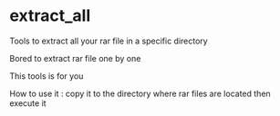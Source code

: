 # extract_all
Tools to extract all your rar file in a specific directory

Bored to extract rar file one by one

This tools is for you

How to use it : copy it to the directory where rar files are located then execute it

